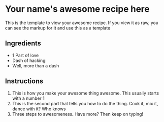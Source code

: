 # Your name's awesome recipe here

This is the template to view your awesome recipe. If you view it as raw, you can see the markup for it and use this as a template

## Ingredients

- 1 Part of love
- Dash of hacking
- Well, more than a dash

## Instructions

1. This is how you make your awesome thing awesome. This usually starts with a number 1
2. This is the second part that tells you how to do the thing. Cook it, mix it, dance with it? Who knows
3. Three steps to awesomeness. Have more? Then keep on typing!
